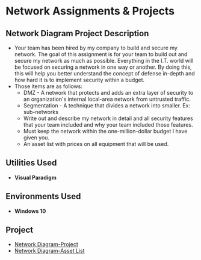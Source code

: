 # Network Assignments & Projects

<h2>Network Diagram Project Description</h2>

- Your team has been hired by my company to build and secure my network. The goal of this assignment is for 
your team to build out and secure my network as much as possible. Everything in the I.T. world will be focused 
on securing a network in one way or another. By doing this, this will help you better understand the 
concept of defense in-depth and how hard it is to implement security within a budget.
- Those items are as follows: 
  - DMZ - A network that protects and adds an extra layer of security to an organization's internal local-area network from untrusted traffic.
  - Segmentation -  A technique that divides a network into smaller. Ex: sub-networks
  - Write out and describe my network in detail and all security features that your team included and why your team
    included those features. 
  - Must keep the network within the one-million-dollar budget I have given you.
  - An asset list with prices on all equipment that will be used. 

<h2>Utilities Used</h2>

- <b>Visual Paradigm</b> 

<h2>Environments Used </h2>

- <b>Windows 10</b>

<h2>Project</h2>

- [Network Diagram-Project](https://github.com/Roberto0059/Network-Diagram/blob/72428a40ea813b09103e5bb3d40bd406e4551262/Roberto_Flores_Network%20Final%20Assignment.pdf)
- [Network Diagram-Asset List](https://github.com/Roberto0059/Network-Diagram/blob/02e1f8ec1f88539d62d8858a087aeca5bfdaa9e0/Roberto_Flores_Inventory.xlsx)

